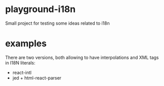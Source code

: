 # playground-i18n
Small project for testing some ideas related to i18n

# examples

There are two versions, both allowing to have interpolations and XML tags in I18N literals:

- react-intl
- jed + html-react-parser
